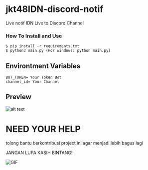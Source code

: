 # jkt48IDN-discord-notif
Live notif IDN Live to Discord Channel

### How To Install and Use

```
$ pip install -r requirements.txt
$ python3 main.py (For windows: python main.py)
```

## Environtment Variables
```
BOT_TOKEN= Your Token Bot
channel_id= Your Channel
```

## Preview
![alt text](https://cdn.discordapp.com/attachments/1189628612278759586/1195303172248445020/image.png?ex=65b37fd3&is=65a10ad3&hm=cff9f99f08718bf188bffdbb793bbf5d44fa57dd70c362097de426aadc5cf577&)

# NEED YOUR HELP

tolong bantu berkontribusi project ini agar menjadi lebih bagus lagi

JANGAN LUPA KASIH BINTANG!

![GIF]([https://media1.tenor.com/m/qsTvxmhFjmMAAAAd/gitajkt48-jkt48.gif](https://media1.tenor.com/m/nZ4vYJ0JOQcAAAAd/gita-gita-jkt48.gif)https://media1.tenor.com/m/nZ4vYJ0JOQcAAAAd/gita-gita-jkt48.gif)
